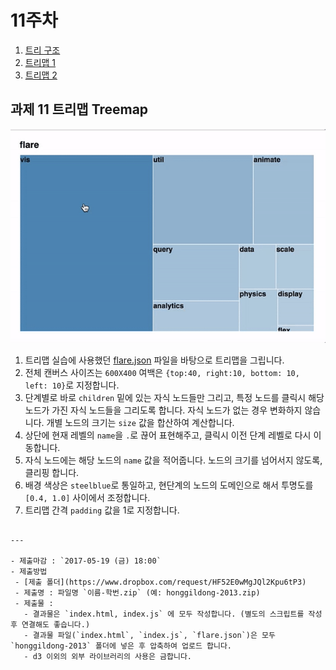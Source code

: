 11주차
===

1. [트리 구조](./01_trees.md)
2. [트리맵 1](./02_treemap.md)
3. [트리맵 2](./03_treemap2.md)


## 과제 11 트리맵 Treemap

![sample](./sample/sample.gif)

1. 트리맵 실습에 사용했던 [flare.json](./sample/flare.json) 파일을 바탕으로 트리맵을 그립니다. 
2. 전체 캔버스 사이즈는 `600X400` 여백은 `{top:40, right:10, bottom: 10, left: 10}`로 지정합니다.
3. 단계별로 바로 `children` 밑에 있는 자식 노드들만 그리고, 특정 노드를 클릭시 해당 노드가 가진 자식 노드들을 그리도록 합니다. 자식 노드가 없는 경우 변화하지 않습니다. 개별 노드의 크기는 `size` 값을 합산하여 계산합니다. 
4. 상단에 현재 레벨의 `name`을 `.`로 끊어 표현해주고, 클릭시 이전 단계 레벨로 다시 이동합니다.
5. 자식 노드에는 해당 노드의 `name` 값을 적어줍니다. 노드의 크기를 넘어서지 않도록, 클리핑 합니다.
5. 배경 색상은 `steelblue`로 통일하고, 현단계의 노드의  도메인으로 해서 투명도를 `[0.4, 1.0]` 사이에서 조정합니다. 
6. 트리맵 간격 `padding` 값을 1로 지정합니다.

```

---

- 제출마감 : `2017-05-19 (금) 18:00`
- 제출방법
 - [제출 폴더](https://www.dropbox.com/request/HF52E0wMgJQl2Kpu6tP3)
 - 제출명 : 파일명 `이름-학번.zip` (예: honggildong-2013.zip)
 - 제출물 :
   - 결과물은 `index.html, index.js` 에 모두 작성합니다. (별도의 스크립트를 작성후 연결해도 좋습니다.)
   - 결과물 파일(`index.html`, `index.js`, `flare.json`)은 모두 `honggildong-2013` 폴더에 넣은 후 압축하여 업로드 합니다.
   - d3 이외의 외부 라이브러리의 사용은 금합니다.